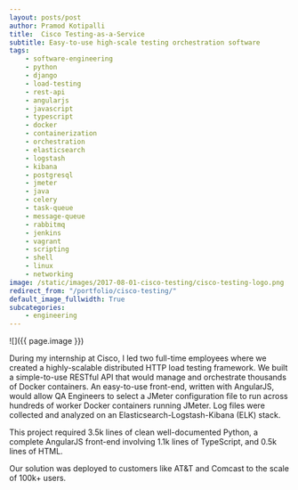 ```yaml
---
layout: posts/post
author: Pramod Kotipalli
title:  Cisco Testing-as-a-Service
subtitle: Easy-to-use high-scale testing orchestration software
tags:
    - software-engineering
    - python
    - django
    - load-testing
    - rest-api
    - angularjs
    - javascript
    - typescript
    - docker
    - containerization
    - orchestration
    - elasticsearch
    - logstash
    - kibana
    - postgresql
    - jmeter
    - java
    - celery
    - task-queue
    - message-queue
    - rabbitmq
    - jenkins
    - vagrant
    - scripting
    - shell
    - linux
    - networking
image: /static/images/2017-08-01-cisco-testing/cisco-testing-logo.png
redirect_from: "/portfolio/cisco-testing/"
default_image_fullwidth: True
subcategories:
    - engineering
---
```


![]({{ page.image }})

During my internship at Cisco, I led two full-time employees where we created a highly-scalable distributed HTTP load testing framework. We built a simple-to-use RESTful API that would manage and orchestrate thousands of Docker containers. An easy-to-use front-end, written with AngularJS, would allow QA Engineers to select a JMeter configuration file to run across hundreds of worker Docker containers running JMeter. Log files were collected and analyzed on an Elasticsearch-Logstash-Kibana (ELK) stack.

This project required 3.5k lines of clean well-documented Python, a complete AngularJS front-end involving 1.1k lines of TypeScript, and 0.5k lines of HTML.

Our solution was deployed to customers like AT&T and Comcast to the scale of 100k+ users.
